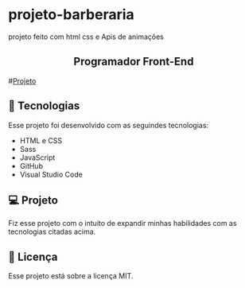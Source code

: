 # projeto-barberaria
 projeto feito com html css e  Apis de animações 
 
 <h2 align="center">Programador Front-End</h2>
 #<a href="https://kaesssantos.github.io/projeto-barberaria/">Projeto</a>




 ## 🚀 Tecnologias

 Esse projeto foi desenvolvido com as seguindes tecnologias:

 - HTML e CSS 
 - Sass
 - JavaScript
 - GitHub
 - Visual Studio Code

 ## 💻 Projeto

 Fiz esse projeto com o intuito de expandir minhas habilidades com as tecnologias citadas acima.

 ## :memo: Licença 

 Esse projeto está sobre a licença MIT.


